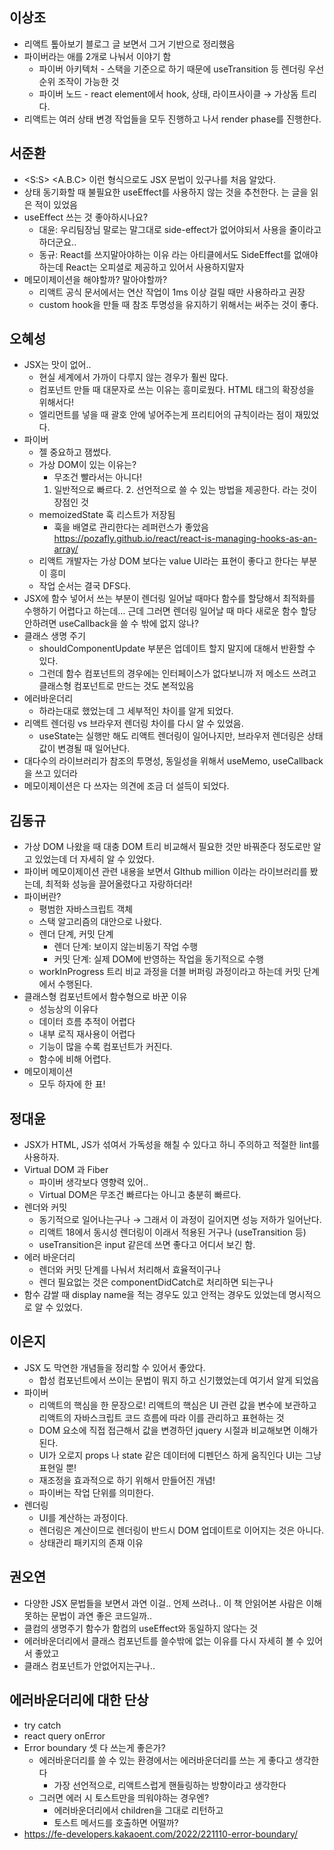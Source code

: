 ## 이상조

- 리액트 톺아보기 블로그 글 보면서 그거 기반으로 정리했음
- 파이버라는 애를 2개로 나눠서 이야기 함
  - 파이버 아키텍처 - 스택을 기준으로 하기 때문에 useTransition 등 렌더링 우선 순위 조작이 가능한 것
  - 파이버 노드 - react element에서 hook, 상태, 라이프사이클 → 가상돔 트리다.
- 리액트는 여러 상태 변경 작업들을 모두 진행하고 나서 render phase를 진행한다.

## 서준환

- <S:S> <A.B.C> 이런 형식으로도 JSX 문법이 있구나를 처음 알았다.
- 상태 동기화할 때 불필요한 useEffect를 사용하지 않는 것을 추천한다. 는 글을 읽은 적이 있었음
- useEffect 쓰는 것 좋아하시나요?
  - 대윤: 우리팀장님 말로는 말그대로 side-effect가 없어야되서 사용을 줄이라고하더군요..
  - 동규: React를 쓰지말아야하는 이유 라는 아티클에서도 SideEffect를 없애야 하는데 React는 오피셜로 제공하고 있어서 사용하지말자
- 메모이제이션을 해야할까? 말아야할까?
  - 리액트 공식 문서에서는 연산 작업이 1ms 이상 걸릴 때만 사용하라고 권장
  - custom hook을 만들 때 참조 투명성을 유지하기 위해서는 써주는 것이 좋다.

## 오혜성

- JSX는 맛이 없어..
  - 현실 세계에서 가까이 다루지 않는 경우가 훨씬 많다.
  - 컴포넌트 만들 때 대문자로 쓰는 이유는 흥미로웠다. HTML 태그의 확장성을 위해서다!
  - 엘리먼트를 넣을 때 괄호 안에 넣어주는게 프리티어의 규칙이라는 점이 재밌었다.
- 파이버
  - 젤 중요하고 잼썼다.
  - 가상 DOM이 있는 이유는?
    - 무조건 빨라서는 아니다!
    1. 일반적으로 빠르다. 2. 선언적으로 쓸 수 있는 방법을 제공한다. 라는 것이 장점인 것
  - memoizedState 훅 리스트가 저장됨
    - 훅을 배열로 관리한다는 레퍼런스가 좋았음 https://pozafly.github.io/react/react-is-managing-hooks-as-an-array/
  - 리액트 개발자는 가상 DOM 보다는 value UI라는 표현이 좋다고 한다는 부분이 흥미
  - 작업 순서는 결국 DFS다.
- JSX에 함수 넣어서 쓰는 부분이 렌더링 일어날 때마다 함수를 할당해서 최적화를 수행하기 어렵다고 하는데… 근데 그러면 렌더링 일어날 때 마다 새로운 함수 할당 안하려면 useCallback을 쓸 수 밖에 없지 않나?
- 클래스 생명 주기
  - shouldComponentUpdate 부분은 업데이트 할지 말지에 대해서 반환할 수 있다.
  - 그런데 함수 컴포넌트의 경우에는 인터페이스가 없다보니까 저 메소드 쓰려고 클래스형 컴포넌트로 만드는 것도 본적있음
- 에러바운더리
  - 하라는대로 했었는데 그 세부적인 차이를 알게 되었다.
- 리액트 렌더링 vs 브라우저 렌더링 차이를 다시 알 수 있었음.
  - useState는 실행만 해도 리액트 렌더링이 일어나지만, 브라우저 렌더링은 상태 값이 변경될 때 일어난다.
- 대다수의 라이브러리가 참조의 투명성, 동일성을 위해서 useMemo, useCallback을 쓰고 있더라
- 메모이제이션은 다 쓰자는 의견에 조금 더 설득이 되었다.

## 김동규

- 가상 DOM 나왔을 때 대충 DOM 트리 비교해서 필요한 것만 바꿔준다 정도로만 알고 있었는데 더 자세히 알 수 있었다.
- 파이버 메모이제이션 관련 내용을 보면서 GIthub million 이라는 라이브러리를 봤는데, 최적화 성능을 끌어올렸다고 자랑하더라!
- 파이버란?
  - 평범한 자바스크립트 객체
  - 스택 알고리즘의 대안으로 나왔다.
  - 렌더 단계, 커밋 단계
    - 렌더 단계: 보이지 않는비동기 작업 수행
    - 커밋 단계: 실제 DOM에 반영하는 작업을 동기적으로 수행
  - workInProgress 트리 비교 과정을 더블 버퍼링 과정이라고 하는데 커밋 단계에서 수행된다.
- 클래스형 컴포넌트에서 함수형으로 바꾼 이유
  - 성능상의 이유다
  - 데이터 흐름 추적이 어렵다
  - 내부 로직 재사용이 어렵다
  - 기능이 많을 수록 컴포넌트가 커진다.
  - 함수에 비해 어렵다.
- 메모이제이션
  - 모두 하자에 한 표!

## 정대윤

- JSX가 HTML, JS가 섞여서 가독성을 해칠 수 있다고 하니 주의하고 적절한 lint를 사용하자.
- Virtual DOM 과 Fiber
  - 파이버 생각보다 영향력 있어..
  - Virtual DOM은 무조건 빠르다는 아니고 충분히 빠르다.
- 렌더와 커밋
  - 동기적으로 일어나는구나 → 그래서 이 과정이 길어지면 성능 저하가 일어난다.
  - 리액트 18에서 동시성 렌더링이 이래서 적용된 거구나 (useTransition 등)
  - useTransition은 input 같은데 쓰면 좋다고 어디서 보긴 함.
- 에러 바운더리
  - 렌더와 커밋 단계를 나눠서 처리해서 효율적이구나
  - 렌더 필요없는 것은 componentDidCatch로 처리하면 되는구나
- 함수 감쌀 때 display name을 적는 경우도 있고 안적는 경우도 있었는데 명시적으로 알 수 있었다.

## 이은지

- JSX 도 막연한 개념들을 정리할 수 있어서 좋았다.
  - 합성 컴포넌트에서 쓰이는 문법이 뭐지 하고 신기했었는데 여기서 알게 되었음
- 파이버
  - 리액트의 핵심을 한 문장으로! 리액트의 핵심은 UI 관련 값을 변수에 보관하고 리액트의 자바스크립트 코드 흐름에 따라 이를 관리하고 표현하는 것
  - DOM 요소에 직접 접근해서 값을 변경하던 jquery 시절과 비교해보면 이해가 된다.
  - UI가 오로지 props 나 state 같은 데이터에 디펜던스 하게 움직인다 UI는 그냥 표현일 뿐!
  - 재조정을 효과적으로 하기 위해서 만들어진 개념!
  - 파이버는 작업 단위를 의미한다.
- 렌더링
  - UI를 계산하는 과정이다.
  - 렌더링은 계산이므로 렌더링이 반드시 DOM 업데이트로 이어지는 것은 아니다.
  - 상태관리 패키지의 존재 이유

## 권오연

- 다양한 JSX 문법들을 보면서 과연 이걸.. 언제 쓰려나.. 이 책 안읽어본 사람은 이해 못하는 문법이 과연 좋은 코드일까..
- 클컴의 생명주기 함수가 함컴의 useEffect와 동일하지 않다는 것
- 에러바운더리에서 클래스 컴포넌트를 쓸수밖에 없는 이유를 다시 자세히 볼 수 있어서 좋았고
- 클래스 컴포넌트가 안없어지는구나..

## 에러바운더리에 대한 단상

- try catch
- react query onError
- Error boundary 셋 다 쓰는게 좋은가?
  - 에러바운더리를 쓸 수 있는 환경에서는 에러바운더리를 쓰는 게 좋다고 생각한다
    - 가장 선언적으로, 리액트스럽게 핸들링하는 방향이라고 생각한다
  - 그러면 에러 시 토스트만을 띄워야하는 경우엔?
    - 에러바운더리에서 children을 그대로 리턴하고
    - 토스트 메서드를 호출하면 어떨까?
- https://fe-developers.kakaoent.com/2022/221110-error-boundary/

